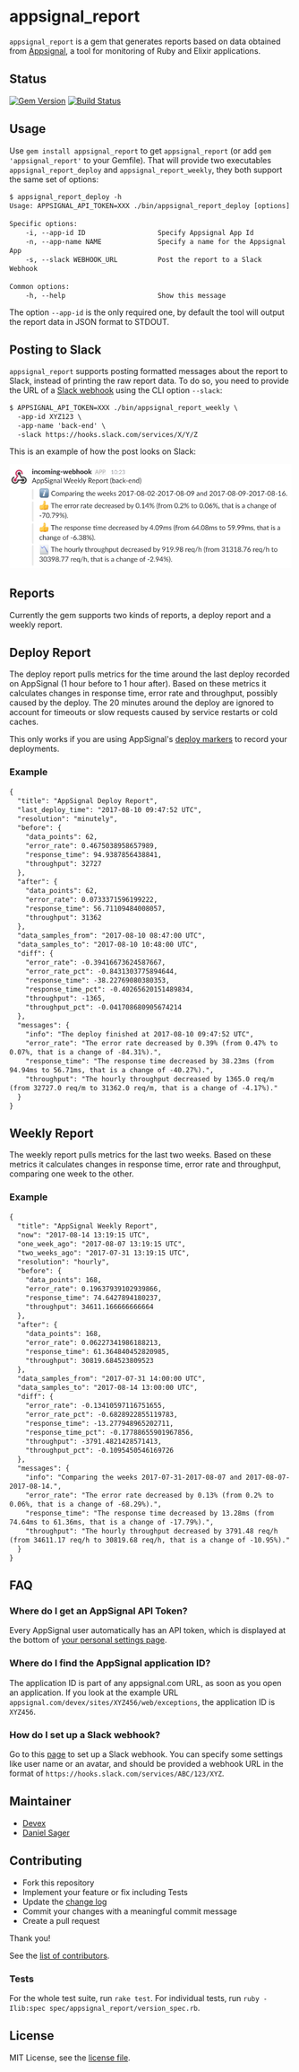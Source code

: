 # appsignal_report

`appsignal_report` is a gem that generates reports based on data obtained from
[Appsignal](https://www.appsignal.com), a tool for monitoring of Ruby and 
Elixir applications.

## Status

[![Gem Version](https://badge.fury.io/rb/appsignal_report.svg)](https://badge.fury.io/rb/appsignal_report)
[![Build Status](https://travis-ci.org/dsager/appsignal_report.svg?branch=master)](https://travis-ci.org/dsager/appsignal_report)

## Usage

Use `gem install appsignal_report` to get `appsignal_report` (or add 
`gem 'appsignal_report'` to your Gemfile). That will provide two executables
`appsignal_report_deploy` and `appsignal_report_weekly`, they both support
the same set of options:

```
$ appsignal_report_deploy -h
Usage: APPSIGNAL_API_TOKEN=XXX ./bin/appsignal_report_deploy [options]

Specific options:
    -i, --app-id ID                  Specify Appsignal App Id
    -n, --app-name NAME              Specify a name for the Appsignal App
    -s, --slack WEBHOOK_URL          Post the report to a Slack Webhook

Common options:
    -h, --help                       Show this message
```

The option `--app-id` is the only required one, by default the tool will
output the report data in JSON format to STDOUT. 

## Posting to Slack

`appsignal_report` supports posting formatted messages about the report 
to Slack, instead of printing the raw report data. To do so, you need to 
provide the URL of a 
[Slack webhook](https://api.slack.com/custom-integrations/incoming-webhooks) 
using the CLI option `--slack`:

```
$ APPSIGNAL_API_TOKEN=XXX ./bin/appsignal_report_weekly \
  -app-id XYZ123 \
  -app-name 'back-end' \
  -slack https://hooks.slack.com/services/X/Y/Z
```

This is an example of how the post looks on Slack:

![Slack Post Example](img/slack-post.png?raw=true "Slack Post Example")

## Reports

Currently the gem supports two kinds of reports, a deploy report and a weekly
report.

## Deploy Report

The deploy report pulls metrics for the time around the last deploy recorded on 
AppSignal (1 hour before to 1 hour after). Based on these metrics it calculates
changes in response time, error rate and throughput, possibly caused by the 
deploy. The 20 minutes around the deploy are ignored to account for timeouts or 
slow requests caused by service restarts or cold caches.

This only works if you are using AppSignal's 
[deploy markers](https://docs.appsignal.com/push-api/deploy-marker.html) to
record your deployments.

### Example

```
{
  "title": "AppSignal Deploy Report",
  "last_deploy_time": "2017-08-10 09:47:52 UTC",
  "resolution": "minutely",
  "before": {
    "data_points": 62,
    "error_rate": 0.4675038958657989,
    "response_time": 94.9387856438841,
    "throughput": 32727
  },
  "after": {
    "data_points": 62,
    "error_rate": 0.0733371596199222,
    "response_time": 56.71109484008057,
    "throughput": 31362
  },
  "data_samples_from": "2017-08-10 08:47:00 UTC",
  "data_samples_to": "2017-08-10 10:48:00 UTC",
  "diff": {
    "error_rate": -0.39416673624587667,
    "error_rate_pct": -0.8431303775894644,
    "response_time": -38.22769080380353,
    "response_time_pct": -0.40265620151489834,
    "throughput": -1365,
    "throughput_pct": -0.041708680905674214
  },
  "messages": {
    "info": "The deploy finished at 2017-08-10 09:47:52 UTC",
    "error_rate": "The error rate decreased by 0.39% (from 0.47% to 0.07%, that is a change of -84.31%).",
    "response_time": "The response time decreased by 38.23ms (from 94.94ms to 56.71ms, that is a change of -40.27%).",
    "throughput": "The hourly throughput decreased by 1365.0 req/m (from 32727.0 req/m to 31362.0 req/m, that is a change of -4.17%)."
  }
}
```

## Weekly Report

The weekly report pulls metrics for the last two weeks. Based on these metrics 
it calculates changes in response time, error rate and throughput, comparing one 
week to the other.

### Example

```
{
  "title": "AppSignal Weekly Report",
  "now": "2017-08-14 13:19:15 UTC",
  "one_week_ago": "2017-08-07 13:19:15 UTC",
  "two_weeks_ago": "2017-07-31 13:19:15 UTC",
  "resolution": "hourly",
  "before": {
    "data_points": 168,
    "error_rate": 0.19637939102939866,
    "response_time": 74.6427894180237,
    "throughput": 34611.166666666664
  },
  "after": {
    "data_points": 168,
    "error_rate": 0.06227341986188213,
    "response_time": 61.364840452820985,
    "throughput": 30819.684523809523
  },
  "data_samples_from": "2017-07-31 14:00:00 UTC",
  "data_samples_to": "2017-08-14 13:00:00 UTC",
  "diff": {
    "error_rate": -0.13410597116751655,
    "error_rate_pct": -0.6828922855119783,
    "response_time": -13.277948965202711,
    "response_time_pct": -0.17788655901967856,
    "throughput": -3791.4821428571413,
    "throughput_pct": -0.1095450546169726
  },
  "messages": {
    "info": "Comparing the weeks 2017-07-31-2017-08-07 and 2017-08-07-2017-08-14.",
    "error_rate": "The error rate decreased by 0.13% (from 0.2% to 0.06%, that is a change of -68.29%).",
    "response_time": "The response time decreased by 13.28ms (from 74.64ms to 61.36ms, that is a change of -17.79%).",
    "throughput": "The hourly throughput decreased by 3791.48 req/h (from 34611.17 req/h to 30819.68 req/h, that is a change of -10.95%)."
  }
}
```

## FAQ

### Where do I get an AppSignal API Token?

Every AppSignal user automatically has an API token, which is displayed at the
bottom of [your personal settings page](https://appsignal.com/users/edit).

### Where do I find the AppSignal application ID?

The application ID is part of any appsignal.com URL, as soon as you open an
application. If you look at the example URL
`appsignal.com/devex/sites/XYZ456/web/exceptions`, the application ID is 
`XYZ456`.

### How do I set up a Slack webhook?

Go to this [page](https://my.slack.com/services/new/incoming-webhook) to set up
a Slack webhook. You can specify some settings like user name or an avatar, and
should be provided a webhook URL in the format of 
`https://hooks.slack.com/services/ABC/123/XYZ`.

## Maintainer

- [Devex](https://github.com/orgs/Devex) 
- [Daniel Sager](https://github.com/dsager)

## Contributing

- Fork this repository
- Implement your feature or fix including Tests
- Update the [change log](CHANGELOG.md)
- Commit your changes with a meaningful commit message
- Create a pull request

Thank you!

See the 
[list of contributors](https://github.com/dsager/appsignal-report/contributors).

### Tests

For the whole test suite, run `rake test`.
For individual tests, run 
`ruby -Ilib:spec spec/appsignal_report/version_spec.rb`. 

## License

MIT License, see the [license file](LICENSE).
